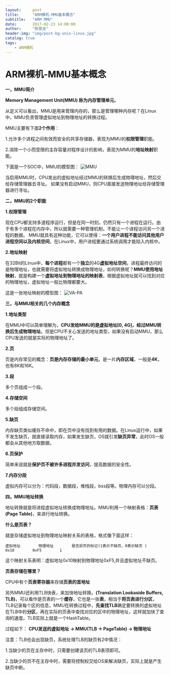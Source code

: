 ```yaml
---
layout:     post
title:      "ARM裸机-MMU基本概念"
subtitle:   "ARM MMU"
date:       2017-02-23 14:00:00
author:     "陈登龙"
header-img: "img/post-bg-unix-linux.jpg"
catalog: true
tags:
    - ARM裸机
---
```

 


# ARM裸机-MMU基本概念
 
 **一，MMU简介**
 
 **Memory Management Unit(MMU) 称为内存管理单元**。
 
 从定义可以看出，MMU是用来管理内存的，那么是管理哪种内存呢？在Linux中，MMU负责管理虚拟地址到物理地址的转换过程。
 
 MMU主要有下面**2个作用**：

 1.允许多个进程之间有效而安全的共享存储器，表现为MMU的**权限管理**职能。

 2.消除一个小而受限的主存容量对程序设计的影响，表现为MMU的**地址映射**职能。
 
 
 下面是一个SOC中，MMU的模型图：
 ![MMU][1]
 

当启用MMU时，CPU发出的虚拟地址经过MMU的转换后生成物理地址，然后交给存储管理器去寻址。
如果没有启动MMU，则CPU直接发送物理地址给存储管理器进行寻址。
 
 
 **二，MMU的2个职能**
 
**1.权限管理** 

现在CPU都支持多道程序运行，但是在同一时刻，仍然只有一个进程在运行。由于有多个进程在内存中，所以就需要一种管理机制，不能让一个进程访问另一个进程的数据。
MMU就具有这种功能，它可以使得：**一个用户进程不能访问其他用户进程空间以及内核空间**，在Linux中，用户进程要通过系统调用才能陷入内核中。
 
**2.地址映射**

在32Bit的Linux中，**每个进程**都有一个**独立**的4G**虚拟地址空间**，进程最终访问的是物理地址，也就需要将虚拟地址转换成物理地址，如何转换呢？**MMU使用地址映射**，就是构建一个**虚拟地址到物理地址的映射表**，根据虚拟地址就可以找到对应的物理地址，虚拟地址一般比物理都要大。

这是一张地址映射的模型图：
![VA-PA][2]
 
 
 
**三，与MMU相关的几个内存概念**

**1.地址类型**

在MMU中可以简单理解为，**CPU发给MMU的是虚拟地址[0, 4G]，经过MMU转换后生成物理地址**。但是CPU不关心发送的地址类型，如果没有启动MMU，那么CPU发送的就是实际的物理地址了。
 
 **2.页**
 
 页是内存常见的概念：**页是内存存储的最小单元**，是一片**内存区域**，一般是**4K**，也有8K和16K。
 
**3.段**

多个页组成一个段。

**4.存储空间**

多个段组成存储空间。
 
**5.缺页**

内存缺页类似缓存不命中，即在页中没有找到有用的数据。在Linux运行中，如果不发生缺页，就直接读取内存，如果发生缺页，OS就引发**缺页异常**，此时OS一般都会从其他地方取数据。

**6.页保护**

简单来说就是**保护页不被许多进程并发访问**，提高数据的安全性。

**7.内存分段**

虚拟内存可以分为：代码段，数据段，堆栈段，bss段等。物理内存可以分段。



**四，MMU地址转换**

地址转换就是将进程虚拟地址转换成物理地址。MMU利用一个映射表格：**页表(Page Table)**，来进行地址转换。

**什么是页表？**

就是存储虚拟地址到物理地址映射关系的表格，格式像下面这样：

``` 
虚拟地址		物理地址		是否却页的标记(1表示不缺页，0表示缺页 )
0x10		0xF5		1
```
这个映射关系表明：虚拟地址0x10映射到物理地址0xF5,并且虚拟地址不缺页。


**页表存储在哪里？**

CPU中有个**页表寄存器**来存储**页表的首地址**


另外MMU还利用TLB快表，来加快地址转换。**(Translation Lookaside Buffers, TLB)**，可以看作是页表的一个**缓存**，它也是一张**表**，相当于**将页表进行分区**，TLB记录每个区的信息，MMU在转换过程中，**先查找TLB**确定要转换的虚拟地址在TLB中的**分区**，再在实际的页表中查找对应的区中的物理地址，这样就加快了查询的速度。TLB实际上就是一个HashTable。

过程如下：
**CPU发送的虚拟地址 -> MMU(TLB -> PageTable) -> 物理地址**

注意：TLB也会出现缺页，系统处理TLB的缺页有2中情况：

1.当缺少的页在主存中时，只需要创建该页的TLB表项即可。

2.当缺少的页不在主存中时，需要将控制权交给OS来解决缺页，实际上就是产生缺页中断。





  [1]: https://cheng-zhi.github.io/img/post-2017-02-23-MMU.png
  [2]: https://cheng-zhi.github.io/img/post-2017-02-23-VA-PA.png
